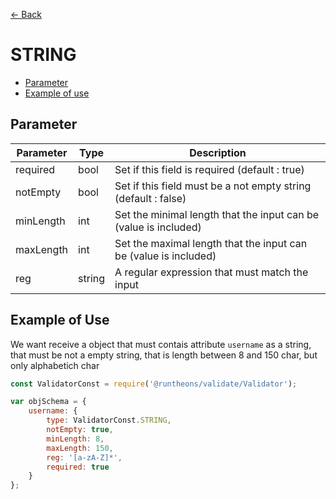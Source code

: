 [<- Back](https://github.com/Runtheons/runtheons-validate#type)

# STRING

- [Parameter](https://github.com/Runtheons/runtheons-validate/blob/master/doc/string.md#parameter)
- [Example of use](https://github.com/Runtheons/runtheons-validate/blob/master/doc/string.md#example-of-use)

## Parameter

| Parameter | Type   | Description                                                      |
| --------- | ------ | ---------------------------------------------------------------- |
| required  | bool   | Set if this field is required (default : true)                   |
| notEmpty  | bool   | Set if this field must be a not empty string (default : false)   |
| minLength | int    | Set the minimal length that the input can be (value is included) |
| maxLength | int    | Set the maximal length that the input can be (value is included) |
| reg       | string | A regular expression that must match the input                   |

## Example of Use

We want receive a object that must contais attribute `username` as a string, that must be not a empty string, that is length between 8 and 150 char, but only alphabetich char

```javascript
const ValidatorConst = require('@runtheons/validate/Validator');

var objSchema = {
	username: {
		type: ValidatorConst.STRING,
		notEmpty: true,
		minLength: 8,
		maxLength: 150,
		reg: '[a-zA-Z]*',
		required: true
	}
};
```
